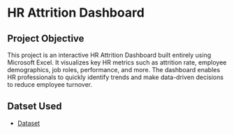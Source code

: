 # HR Attrition Dashboard
## Project Objective
This project is an interactive HR Attrition Dashboard built entirely using Microsoft Excel. It visualizes key HR metrics such as attrition rate, employee demographics, job roles, performance, and more. The dashboard enables HR professionals to quickly identify trends and make data-driven decisions to reduce employee turnover.
## Datset Used
- <a href="https://github.com/redwan011235/Excel-Dashboard/blob/main/Dataset%20of%20HR%20Attrition%20Project.xlsx">Dataset</a>
